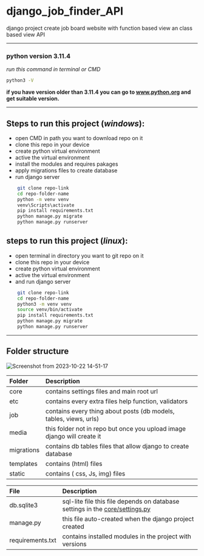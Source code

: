 # django_job_finder_API
django project create job board website with function based view an class based view API
<hr>

### python version  3.11.4 <br>
*run this command in terminal or CMD*
```bash
python3 -V
```
**if you have version older than 3.11.4 you can go to **www.python.org** and get suitable version.**
<hr>

## Steps to run this project (*windows*):
 - open CMD in path you want to download repo on it 
 - clone this repo in your device
 - create python virtual environment
 - active the virtual environment
 - install the modules and requires pakages
 - apply migrations files to create database 
 - run django server
```bash
    git clone repo-link
    cd repo-folder-name
    python -m venv venv
    venv\Scripts\activate
    pip install requirements.txt
    python manage.py migrate
    python manage.py runserver
```

## steps to run this project (*linux*):
 - open terminal in directory you want to git repo on it 
 - clone this repo in your device
 - create python virtual environment
 - active the virtual environment
 - and run django server
```bash
    git clone repo-link
    cd repo-folder-name
    python3 -m venv venv
    source venv/bin/activate
    pip install requirements.txt
    python manage.py migrate
    python manage.py runserver
```
<hr>

## Folder structure
![Screenshot from 2023-10-22 14-51-17](https://github.com/ahmedellaban1/job_finder_template_view/assets/75578565/d883b4b8-aaa3-4d41-99c8-d3db5b62e526)

| Folder     | Description                                                             |
|:-----------|:------------------------------------------------------------------------|
| core       | contains settings files and main root url                               |
| etc        | contains every extra files help function, validators                    |
| job        | contains every thing about posts (db models, tables, views, urls)       |
| media      | this folder not in repo but once you upload image django will create it |
| migrations | contains db tables files that allow django to create database           |
| templates  | contains (html) files                                                   |
| static     | contains ( css, Js, img) files                                          |

| File             | Description                                                                                      |
|:-----------------|:-------------------------------------------------------------------------------------------------|
| db.sqlite3       | sql-lite file this file depends on database settings in the [core/settings.py](core/settings.py) |
| manage.py        | this file auto-created when the django project created                                           |
| requirements.txt | contains installed modules in the project with versions                                          |
